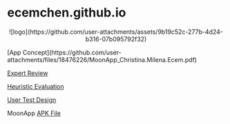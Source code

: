 # ecemchen.github.io
<p align="center">
![logo](https://github.com/user-attachments/assets/9b19c52c-277b-4d24-b316-07b095792f32)
</p>
[App Concept](https://github.com/user-attachments/files/18476226/MoonApp_Christina.Milena.Ecem.pdf)

[Expert Review](https://github.com/user-attachments/files/18478607/expert_interview.pdf)

[Heuristic Evaluation](https://github.com/user-attachments/files/18478567/Heuristic.Evaluation.pdf) 

[User Test Design](https://github.com/user-attachments/files/18492322/CCL3.MoonApp.User.Test.Design.1.pdf)

MoonApp
[APK File](https://github.com/user-attachments/files/18492434/app-release.apk.zip)
